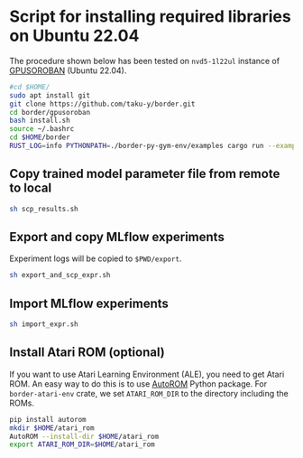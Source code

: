 # Script for installing required libraries on Ubuntu 22.04

The procedure shown below has been tested on `nvd5-1l22ul` instance of [GPUSOROBAN](https://soroban.highreso.jp) (Ubuntu 22.04).

```bash
#cd $HOME/
sudo apt install git
git clone https://github.com/taku-y/border.git
cd border/gpusoroban
bash install.sh
source ~/.bashrc
cd $HOME/border
RUST_LOG=info PYTHONPATH=./border-py-gym-env/examples cargo run --example random_cartpole
```

## Copy trained model parameter file from remote to local

```bash
sh scp_results.sh
```

## Export and copy MLflow experiments

Experiment logs will be copied to `$PWD/export`.

```bash
sh export_and_scp_expr.sh
```

## Import MLflow experiments

```bash
sh import_expr.sh
```

## Install Atari ROM (optional)

If you want to use Atari Learning Environment (ALE), you need to get Atari ROM.
An easy way to do this is to use [AutoROM](https://pypi.org/project/AutoROM/) Python package.
For `border-atari-env` crate, we set `ATARI_ROM_DIR` to the directory including the ROMs.

```bash
pip install autorom
mkdir $HOME/atari_rom
AutoROM --install-dir $HOME/atari_rom
export ATARI_ROM_DIR=$HOME/atari_rom
```
